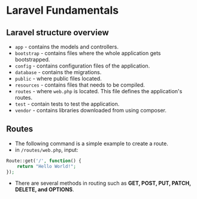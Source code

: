 # Laravel Fundamentals
## Laravel structure overview
- `app` - contains the models and controllers.
- `bootstrap` - contains files where the whole application gets bootstrapped.
- `config` - contains configuration files of the application.
- `database` - contains the migrations.
- `public` - where public files located.
- `resources` - contains files that needs to be compiled.
- `routes` - where `web.php` is located. This file defines the application's routes.
- `test` - contain tests to test the application.
- `vendor` - contains libraries downloaded from using composer.
## Routes
- The following command is a simple example to create a route.
- in `/routes/web.php`, input:
```php
Route::get('/', function() {
    return "Hello World!";
});
```
- There are several methods in routing such as **GET, POST, PUT, PATCH, DELETE, and OPTIONS**.
